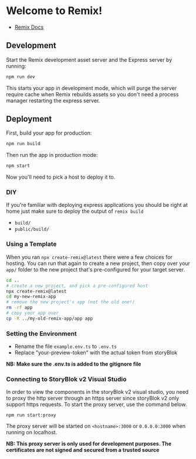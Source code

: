 # Welcome to Remix!

- [Remix Docs](https://remix.run/docs)

## Development

Start the Remix development asset server and the Express server by running:

```sh
npm run dev
```

This starts your app in development mode, which will purge the server require cache when Remix rebuilds assets so you don't need a process manager restarting the express server.

## Deployment

First, build your app for production:

```sh
npm run build
```

Then run the app in production mode:

```sh
npm start
```

Now you'll need to pick a host to deploy it to.

### DIY

If you're familiar with deploying express applications you should be right at home just make sure to deploy the output of `remix build`

- `build/`
- `public/build/`

### Using a Template

When you ran `npx create-remix@latest` there were a few choices for hosting. You can run that again to create a new project, then copy over your `app/` folder to the new project that's pre-configured for your target server.

```sh
cd ..
# create a new project, and pick a pre-configured host
npx create-remix@latest
cd my-new-remix-app
# remove the new project's app (not the old one!)
rm -rf app
# copy your app over
cp -R ../my-old-remix-app/app app
```

### Setting the Environment
- Rename the file `example.env.ts` to `.env.ts`
- Replace "your-preview-token" with the actual token from storyBlok

**NB: Make sure the .env.ts is added to the gitignore file**

### Connecting to StoryBlok v2 Visual Studio
In order to view the components in the storyBlok v2 visual studio, you need to proxy the http server through an https server since storyBlok v2 only support https requests. To start the proxy server, use the command below.

`npm run start:proxy`

The proxy server will be started on `<hostname>:3000` or `0.0.0.0:3000` when running on localhost.

**NB: This proxy server is only used for development purposes. The certificates are not signed and secured from a trusted source**
